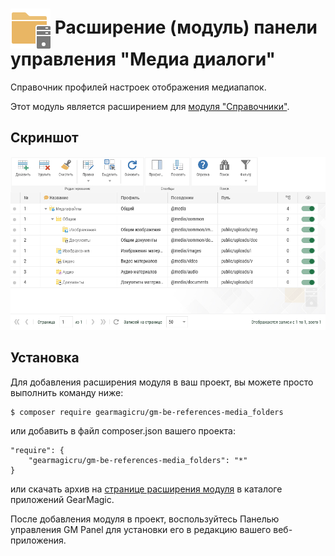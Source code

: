 # <img src="https://raw.githubusercontent.com/gearmagicru/gm-be-references-media_folders/refs/heads/main/assets/images/icon.svg" width="64px" height="64px" align="absmiddle"> Расширение (модуль) панели управления "Медиа диалоги"

Справочник профилей настроек отображения медиапапок.

Этот модуль является расширением для [модуля "Справочники"](https://github.com/gearmagicru/gm-be-references).

## Скриншот
<img src="https://github.com/gearmagicru/gm-be-references-media_folders/blob/main/assets/help/grid.png?raw=true">

## Установка

Для добавления расширения модуля в ваш проект, вы можете просто выполнить команду ниже:

```
$ composer require gearmagicru/gm-be-references-media_folders
```

или добавить в файл composer.json вашего проекта:
```
"require": {
    "gearmagicru/gm-be-references-media_folders": "*"
}
```
или скачать архив на [странице расширения модуля](https://apps.gearmagic.ru/component/gm-be-references-media_folders) в каталоге приложений GearMagic.

После добавления модуля в проект, воспользуйтесь Панелью управления GM Panel для установки его в редакцию вашего веб-приложения.
